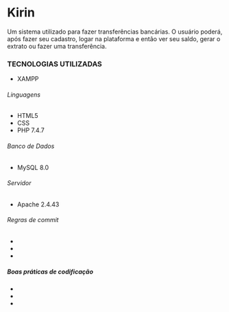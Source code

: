 # Kirin
Um sistema utilizado para fazer transferências bancárias. O usuário poderá, após fazer seu cadastro, logar na plataforma e então ver seu saldo, gerar o extrato ou fazer uma transferência.

### TECNOLOGIAS UTILIZADAS
- XAMPP
###### Linguagens
- HTML5
- CSS
- PHP 7.4.7
###### Banco de Dados
- MySQL 8.0
###### Servidor
- Apache 2.4.43
###### Regras de commit
-
-
-
##### Boas práticas de codificação
-
-
-
